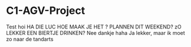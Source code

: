 # C1-AGV-Project
Test
hoi
HA DIE LUC
HOE MAAK JE HET ? 
PLANNEN DIT WEEKEND? 
zO LEKKER EEN BIERTJE DRINKEN? 
Nee dankje haha
Ja lekker, maar ik moet zo naar de tandarts
